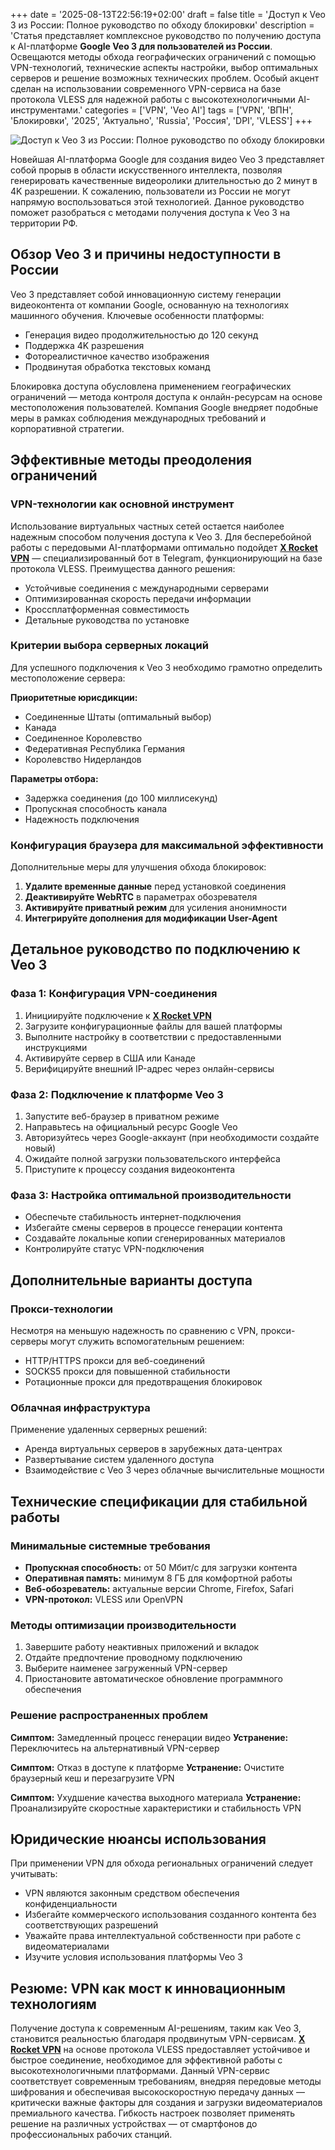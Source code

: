 +++
date = '2025-08-13T22:56:19+02:00'
draft = false
title = 'Доступ к Veo 3 из России: Полное руководство по обходу блокировки'
description = 'Статья представляет комплексное руководство по получению доступа к AI-платформе **Google Veo 3 для пользователей из России**. Освещаются методы обхода географических ограничений с помощью VPN-технологий, технические аспекты настройки, выбор оптимальных серверов и решение возможных технических проблем. Особый акцент сделан на использовании современного VPN-сервиса на базе протокола VLESS для надежной работы с высокотехнологичными AI-инструментами.'
categories = ['VPN', 'Veo AI']
tags = ['VPN', 'ВПН', 'Блокировки', '2025', 'Актуально', 'Russia', 'Россия', 'DPI', 'VLESS']
+++

![Доступ к Veo 3 из России: Полное руководство по обходу блокировки](https://ladyfly-content.fra1.cdn.digitaloceanspaces.com/BE9AFE77-9825-4CF1-8C9D-5BD241A28D55.jpeg)

Новейшая AI-платформа Google для создания видео Veo 3 представляет собой прорыв в области искусственного интеллекта, позволяя генерировать качественные видеоролики длительностью до 2 минут в 4K разрешении. К сожалению, пользователи из России не могут напрямую воспользоваться этой технологией. Данное руководство поможет разобраться с методами получения доступа к Veo 3 на территории РФ.

## Обзор Veo 3 и причины недоступности в России

Veo 3 представляет собой инновационную систему генерации видеоконтента от компании Google, основанную на технологиях машинного обучения. Ключевые особенности платформы:

- Генерация видео продолжительностью до 120 секунд
- Поддержка 4K разрешения
- Фотореалистичное качество изображения
- Продвинутая обработка текстовых команд

Блокировка доступа обусловлена применением географических ограничений — метода контроля доступа к онлайн-ресурсам на основе местоположения пользователей. Компания Google внедряет подобные меры в рамках соблюдения международных требований и корпоративной стратегии.

## Эффективные методы преодоления ограничений

### VPN-технологии как основной инструмент

Использование виртуальных частных сетей остается наиболее надежным способом получения доступа к Veo 3. Для бесперебойной работы с передовыми AI-платформами оптимально подойдет **[X Rocket VPN](https://t.me/X_Rocket_VPN_bot?start=ref-b-9)** — специализированный бот в Telegram, функционирующий на базе протокола VLESS. Преимущества данного решения:

- Устойчивые соединения с международными серверами
- Оптимизированная скорость передачи информации
- Кроссплатформенная совместимость
- Детальные руководства по установке

### Критерии выбора серверных локаций

Для успешного подключения к Veo 3 необходимо грамотно определить местоположение сервера:

**Приоритетные юрисдикции:**
- Соединенные Штаты (оптимальный выбор)
- Канада
- Соединенное Королевство
- Федеративная Республика Германия
- Королевство Нидерландов

**Параметры отбора:**
- Задержка соединения (до 100 миллисекунд)
- Пропускная способность канала
- Надежность подключения

### Конфигурация браузера для максимальной эффективности

Дополнительные меры для улучшения обхода блокировок:

1. **Удалите временные данные** перед установкой соединения
2. **Деактивируйте WebRTC** в параметрах обозревателя
3. **Активируйте приватный режим** для усиления анонимности
4. **Интегрируйте дополнения для модификации User-Agent**

## Детальное руководство по подключению к Veo 3

### Фаза 1: Конфигурация VPN-соединения

1. Инициируйте подключение к **[X Rocket VPN](https://t.me/X_Rocket_VPN_bot?start=ref-b-9)**
2. Загрузите конфигурационные файлы для вашей платформы
3. Выполните настройку в соответствии с предоставленными инструкциями
4. Активируйте сервер в США или Канаде
5. Верифицируйте внешний IP-адрес через онлайн-сервисы

### Фаза 2: Подключение к платформе Veo 3

1. Запустите веб-браузер в приватном режиме
2. Направьтесь на официальный ресурс Google Veo
3. Авторизуйтесь через Google-аккаунт (при необходимости создайте новый)
4. Ожидайте полной загрузки пользовательского интерфейса
5. Приступите к процессу создания видеоконтента

### Фаза 3: Настройка оптимальной производительности

- Обеспечьте стабильность интернет-подключения
- Избегайте смены серверов в процессе генерации контента
- Создавайте локальные копии сгенерированных материалов
- Контролируйте статус VPN-подключения

## Дополнительные варианты доступа

### Прокси-технологии

Несмотря на меньшую надежность по сравнению с VPN, прокси-серверы могут служить вспомогательным решением:

- HTTP/HTTPS прокси для веб-соединений
- SOCKS5 прокси для повышенной стабильности
- Ротационные прокси для предотвращения блокировок

### Облачная инфраструктура

Применение удаленных серверных решений:

- Аренда виртуальных серверов в зарубежных дата-центрах
- Развертывание систем удаленного доступа
- Взаимодействие с Veo 3 через облачные вычислительные мощности

## Технические спецификации для стабильной работы

### Минимальные системные требования

- **Пропускная способность:** от 50 Мбит/с для загрузки контента
- **Оперативная память:** минимум 8 ГБ для комфортной работы
- **Веб-обозреватель:** актуальные версии Chrome, Firefox, Safari
- **VPN-протокол:** VLESS или OpenVPN

### Методы оптимизации производительности

1. Завершите работу неактивных приложений и вкладок
2. Отдайте предпочтение проводному подключению
3. Выберите наименее загруженный VPN-сервер
4. Приостановите автоматическое обновление программного обеспечения

### Решение распространенных проблем

**Симптом:** Замедленный процесс генерации видео
**Устранение:** Переключитесь на альтернативный VPN-сервер

**Симптом:** Отказ в доступе к платформе
**Устранение:** Очистите браузерный кеш и перезагрузите VPN

**Симптом:** Ухудшение качества выходного материала
**Устранение:** Проанализируйте скоростные характеристики и стабильность VPN

## Юридические нюансы использования

При применении VPN для обхода региональных ограничений следует учитывать:

- VPN являются законным средством обеспечения конфиденциальности
- Избегайте коммерческого использования созданного контента без соответствующих разрешений
- Уважайте права интеллектуальной собственности при работе с видеоматериалами
- Изучите условия использования платформы Veo 3

## Резюме: VPN как мост к инновационным технологиям

Получение доступа к современным AI-решениям, таким как Veo 3, становится реальностью благодаря продвинутым VPN-сервисам. **[X Rocket VPN](https://t.me/X_Rocket_VPN_bot?start=ref-b-9)** на основе протокола VLESS предоставляет устойчивое и быстрое соединение, необходимое для эффективной работы с высокотехнологичными платформами. Данный VPN-сервис соответствует современным требованиям, внедряя передовые методы шифрования и обеспечивая высокоскоростную передачу данных — критически важные факторы для создания и загрузки видеоматериалов премиального качества. Гибкость настроек позволяет применять решение на различных устройствах — от смартфонов до профессиональных рабочих станций.